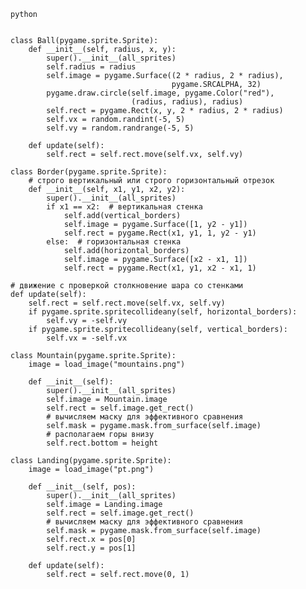 ```python```
``` 

```

``` 
class Ball(pygame.sprite.Sprite):
    def __init__(self, radius, x, y):
        super().__init__(all_sprites)
        self.radius = radius
        self.image = pygame.Surface((2 * radius, 2 * radius),
                                    pygame.SRCALPHA, 32)
        pygame.draw.circle(self.image, pygame.Color("red"),
                           (radius, radius), radius)
        self.rect = pygame.Rect(x, y, 2 * radius, 2 * radius)
        self.vx = random.randint(-5, 5)
        self.vy = random.randrange(-5, 5)

    def update(self):
        self.rect = self.rect.move(self.vx, self.vy)
```

``` 
class Border(pygame.sprite.Sprite):
    # строго вертикальный или строго горизонтальный отрезок
    def __init__(self, x1, y1, x2, y2):
        super().__init__(all_sprites)
        if x1 == x2:  # вертикальная стенка
            self.add(vertical_borders)
            self.image = pygame.Surface([1, y2 - y1])
            self.rect = pygame.Rect(x1, y1, 1, y2 - y1)
        else:  # горизонтальная стенка
            self.add(horizontal_borders)
            self.image = pygame.Surface([x2 - x1, 1])
            self.rect = pygame.Rect(x1, y1, x2 - x1, 1)
```

``` 
# движение с проверкой столкновение шара со стенками
def update(self):
    self.rect = self.rect.move(self.vx, self.vy)
    if pygame.sprite.spritecollideany(self, horizontal_borders):
        self.vy = -self.vy
    if pygame.sprite.spritecollideany(self, vertical_borders):
        self.vx = -self.vx
```

``` 
class Mountain(pygame.sprite.Sprite):
    image = load_image("mountains.png")

    def __init__(self):
        super().__init__(all_sprites)
        self.image = Mountain.image
        self.rect = self.image.get_rect()
        # вычисляем маску для эффективного сравнения
        self.mask = pygame.mask.from_surface(self.image)
        # располагаем горы внизу
        self.rect.bottom = height
```

``` 
class Landing(pygame.sprite.Sprite):
    image = load_image("pt.png")

    def __init__(self, pos):
        super().__init__(all_sprites)
        self.image = Landing.image
        self.rect = self.image.get_rect()
        # вычисляем маску для эффективного сравнения
        self.mask = pygame.mask.from_surface(self.image)
        self.rect.x = pos[0]
        self.rect.y = pos[1]

    def update(self):
        self.rect = self.rect.move(0, 1)
```